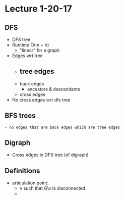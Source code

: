 # Lecture 1-20-17

## DFS
- DFS tree
- Runtime O(m + n)
    - "linear" for a graph
- Edges wrt tree
    - tree edges
        - 
    - back edges
        - ancestors & descendants
    - cross edges
- No cross edges wrt dfs tree

## BFS trees
    - no edges that are back edges which are tree edges

## Digraph
- Cross edges in DFS tree (of digraph)

## Definitions
- articulation point:
    - v such that G\v is disconnected
    - 